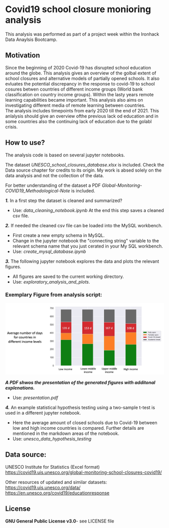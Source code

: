 # Covid19 school closure monioring analysis

This analysis was performed as part of a project week within the Ironhack Data Anaylsis Bootcamp.


## Motivation

Since the beginning of 2020 Covid-19 has disrupted school education around the globe. This analysis gives an overview of the golbal extent of school closures and alternative models of partially opened schools. It also evluates the potential discrepancy in the response to covid-19 to school cosures betwen countries of different income groups (World bank classification on country income groups). 
Within the lasty years remote learning capabilities became important. This analysis also aims on investigating different media of remote learning between countries.  
The analysis includes timepoints from early 2020 till the end of 2021.
This anlalysis should give an overview ofthe previous lack od education and in some countries also the continuing lack of education due to the golabl crisis.

## How to use?

The analysis code is based on several jupyter notebooks.  

The dataset *UNESCO_school_closures_database.xlsx* is included. Check the Data source chapter for credits to its origin. My work is absed solely on the data analysis and not the collection of the data.  

For better understanding of the dataset a PDF *Global-Monitoring-COVID19_Methodological-Note* is included.


**_1._** In a first step the dataset is cleaned and summarized?  
* Use: *data_cleaning_notebook.ipynb* At the end this step saves a cleaned csv file.

**_2._** If needed the cleaned csv file can be loaded into the MySQL workbench.
* First create a new empty schema in MySQL.
* Change in the jupyter notebook the "connecting string" variable to the relevant schema name that you just cerated in your My SQL workbench.
* Use: *create_mysql_database.ipynb*

**_3._** The following jupyter notebook explores the data and plots the relevant figures. 
* All figures are saved to the current working directory. 
* Use: *exploratory_analysis_and_plots*. 

### Exemplary Figure from analysis script:
![alt text](https://github.com/MarcelMB/Covid19_school_closure_monioring_analysis/blob/main/example_figure_1.png)

**_A PDF shwos the presentation of the generated figures with additonal explenations._**
* Use: *presentation.pdf*

**_4._** An example statistical hypothesis testing using a two-sample t-test is used in a different jupyter notebook. 
* Here the average amount of closed schools due to Covid-19 between low and high income countries is compared. Further details are mentioned in the markdown areas of the notebook. 
* Use: *unesco_data_hypothesis_testing*

## Data source:

UNESCO Institute for Statistics (Excel format)
https://covid19.uis.unesco.org/global-monitoring-school-closures-covid19/


Other resources of updated and similar datasets:
https://covid19.uis.unesco.org/data/
https://en.unesco.org/covid19/educationresponse

## License

 **GNU General Public License v3.0**-
 see LICENSE file
